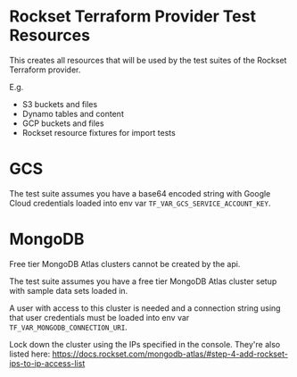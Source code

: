 # Rockset Terraform Provider Test Resources

This creates all resources that will be used by the test suites of the Rockset Terraform provider.

E.g.

- S3 buckets and files
- Dynamo tables and content
- GCP buckets and files
- Rockset resource fixtures for import tests

# GCS
The test suite assumes you have a base64 encoded string with Google Cloud credentials loaded into env var `TF_VAR_GCS_SERVICE_ACCOUNT_KEY`.

# MongoDB

Free tier MongoDB Atlas clusters cannot be created by the api.

The test suite assumes you have a free tier MongoDB Atlas cluster setup with sample data sets loaded in.

A user with access to this cluster is needed and a connection string using that user credentials must be loaded into env var `TF_VAR_MONGODB_CONNECTION_URI`.

Lock down the cluster using the IPs specified in the console. They're also listed here:
https://docs.rockset.com/mongodb-atlas/#step-4-add-rockset-ips-to-ip-access-list